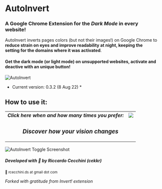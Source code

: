 # AutoInvert 
### A Google Chrome Extension for the _Dark Mode_ in every website!

AutoInvert inverts pages colors (but not their images!) on Google Chrome to **reduce strain on eyes and improve readability at night, keeping the setting for the domains where it was activated**. 
#### Get the dark mode (or light mode) on unsupported websites, activate and deactive with an unique button!

![AutoInvert](https://i.ibb.co/ZK1SLJK/big-logo-cover-freestyle.png)

* Current version: 0.3.2 (8 Aug 22) *

## How to use it: 
<table>
  <tr>
    <td><i><b>Click here when and how many times you prefer:</b></i></td>
    <td vertical-align="middle"><img src="https://i.ibb.co/zhHW4kw/howuseit.png"/></td>
  </tr>
  <tr><td colspan="2" align="center"><h3><i>Discover how your vision changes</i></h3></td></tr>
</table>

![AutoInvert Toggle Screenshot](https://i.ibb.co/R3YJPn0/wikipedia-chrome-store-screenshot.png)

##### Developed with 🧡 by Riccardo Cecchini (cekkr) 
<sup>📧 rcecchini.ds at gmail dot com</sup>

*Forked with gratitude from Invert! extension*

